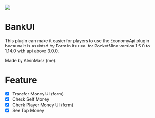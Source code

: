 ![](https://1.bp.blogspot.com/-TsBMZ4K2L2Q/XiJf8lTfEuI/AAAAAAAAANQ/sxhE7EiAYigfVi9t_22XRNJ0zGS86RqbQCLcBGAsYHQ/s1600/20200118_080628-picsay.png)

# BankUI

This plugin can make it easier for players to use the EconomyApi plugin because it is assisted by Form in its use.
for PocketMine version 1.5.0 to 1.14.0 with api above 3.0.0.

Made by AlvinMask (me).

# Feature

- [x] Transfer Money UI (form)
- [x] Check Self Money
- [x] Check Player Money UI (form)
- [x] See Top Money
